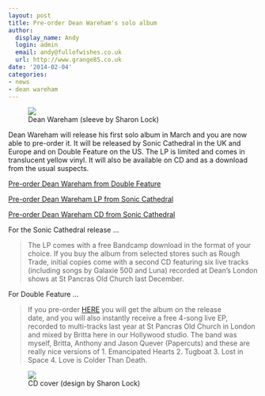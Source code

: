 ```yaml
---
layout: post
title: Pre-order Dean Wareham's solo album
author:
  display_name: Andy
  login: admin
  email: andy@fullofwishes.co.uk
  url: http://www.grange85.co.uk
date: '2014-02-04'
categories:
- news
- dean wareham
---
```

<p><figure class="caption aligncenter"><img src="https://media.fullofwishes.co.uk/05-dean_wareham/sleeves/dean-wareham-sonic-cathedral75.jpg" class /><figcaption class="caption-text"> Dean Wareham (sleeve by Sharon Lock)</figcaption></figure>
<p>Dean Wareham will release his first solo album in March and you are now able to pre-order it. It will be released by Sonic Cathedral in the UK and Europe and on Double Feature on the US. The LP is limited and comes in translucent yellow vinyl. It will also be available on CD and as a download from the usual suspects.</p>
<p><a href="http://elevenspot.11spot.com/deanwareham/dean-wareham-dean-wareham-pre-order-3-11.html">Pre-order Dean Wareham from Double Feature</a></p>
<p><a href="http://soniccathedral.bigcartel.com/product/scr075lp-dean-wareham-dean-wareham-lp">Pre-order Dean Wareham LP from Sonic Cathedral</a></p>
<p><a href="http://soniccathedral.bigcartel.com/product/scr075-dean-wareham-dean-wareham-cd">Pre-order Dean Wareham CD from Sonic Cathedral</a></p>
<p>For the Sonic Cathedral release …</p>
<blockquote><p> The LP comes with a free Bandcamp download in the format of your choice. If you buy the album from selected stores such as Rough Trade, initial copies come with a second CD featuring six live tracks (including songs by Galaxie 500 and Luna) recorded at Dean’s London shows at St Pancras Old Church last December.</p></blockquote>
<p>For Double Feature …</p>
<blockquote><p> If you pre-order <a href="http://elevenspot.11spot.com/deanwareham/dean-wareham-dean-wareham-pre-order-3-11.html">HERE</a> you will get the album on the release date, and you will also instantly receive a free 4-song live EP, recorded to multi-tracks last year at St Pancras Old Church in London and mixed by Britta here in our Hollywood studio. The band was myself, Britta, Anthony and Jason Quever (Papercuts) and these are really nice versions of 1. Emancipated Hearts 2. Tugboat 3. Lost in Space 4. Love is Colder Than Death. </p></blockquote>
<p><figure class="caption aligncenter"><img src="https://media.fullofwishes.co.uk/05-dean_wareham/sleeves/dean-wareham-sonic-cathedral-cd.jpg" class /><figcaption class="caption-text"> CD cover (design by Sharon Lock)</figcaption></figure>

